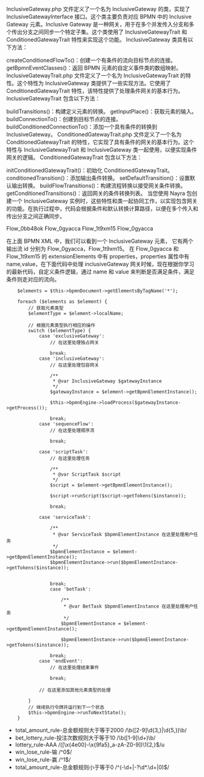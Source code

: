 InclusiveGateway.php 文件定义了一个名为 InclusiveGateway 的类，实现了 InclusiveGatewayInterface 接口。这个类主要负责对应 BPMN 中的 Inclusive Gateway 元素。Inclusive Gateway 是一种网关，用于在多个并发传入分支和多个传出分支之间同步一个特定子集。这个类使用了 InclusiveGatewayTrait 和 ConditionedGatewayTrait 特性来实现这个功能。
InclusiveGateway 类具有以下方法：

createConditionedFlowTo()：创建一个有条件的流向目标节点的连接。
getBpmnEventClasses()：返回 BPMN 元素的自定义事件类的数组映射。
InclusiveGatewayTrait.php 文件定义了一个名为 InclusiveGatewayTrait 的特性。这个特性为 InclusiveGateway 类提供了一些实现方法。它使用了 ConditionedGatewayTrait 特性，该特性提供了处理条件网关的基本行为。
InclusiveGatewayTrait 包含以下方法：

buildTransitions()：构建定义元素的转换。
getInputPlace()：获取元素的输入。
buildConnectionTo()：创建到目标节点的连接。
buildConditionedConnectionTo()：添加一个具有条件的转换到 InclusiveGateway。
ConditionedGatewayTrait.php 文件定义了一个名为 ConditionedGatewayTrait 的特性，它实现了具有条件的网关的基本行为。这个特性与 InclusiveGatewayTrait 和 InclusiveGateway 类一起使用，以便实现条件网关的逻辑。
ConditionedGatewayTrait 包含以下方法：

initConditionedGatewayTrait()：初始化 ConditionedGatewayTrait。
conditionedTransition()：添加输出条件转换。
setDefaultTransition()：设置默认输出转换。
buildFlowTransitions()：构建流程转换以接受网关条件转换。
getConditionedTransitions()：返回网关的条件转换列表。
当您使用 Nayra 包创建一个 InclusiveGateway 实例时，这些特性和类一起协同工作，以实现包含网关的功能。在执行过程中，代码会根据条件和默认转换计算路径，以便在多个传入和传出分支之间正确同步。

<InclusiveGateway id="Gateway_0yjid4i" name="cutOffRule">
      <extensionElements>
        <camunda:executionListener class="" event="start" />
        <camunda:properties>
          <camunda:property />
        </camunda:properties>
        <zeebe:properties>
          <zeebe:property />
          <zeebe:property name="bet_lottery_rule-投注次数规则大于等于10" value="/\b([1-9]\d+)\b/" />
        </zeebe:properties>
      </extensionElements>
      <incoming>Flow_0bb48ok</incoming>
      <outgoing>Flow_0gyacca</outgoing>
      <outgoing>Flow_1t9xm15</outgoing>
    </InclusiveGateway>
    <endEvent id="Event_1h15zt9">
      <incoming>Flow_0gyacca</incoming>
    </endEvent>
    <sequenceFlow id="Flow_0gyacca" name="yes" sourceRef="Gateway_0yjid4i" targetRef="Event_1h15zt9">
      <extensionElements>
        <zeebe:properties>
          <zeebe:property name="total_amount_rule-总金额规则大于等于2000" value="/\b([2-9]\d{3,}|\d{5,})\b/" />
        </zeebe:properties>
      </extensionElements>
    </sequenceFlow>
    <sequenceFlow id="Flow_1t9xm15" sourceRef="Gateway_0yjid4i" targetRef="Activity_0hqeqff">
      <extensionElements>
        <zeebe:properties>
          <zeebe:property name="AAAAA" value="/AAAA/" />
        </zeebe:properties>
      </extensionElements>
    </sequenceFlow>
    <sequenceFlow id="Flow_0bb48ok" sourceRef="StartEvent_1y45yut" targetRef="Gateway_0yjid4i" />

在上面 BPMN XML 中，我们可以看到一个 InclusiveGateway 元素，
它有两个输出流 id 分别为 Flow_0gyacca，Flow_1t9xm15。 在 Flow_0gyacca 和 Flow_1t9xm15 的 extensionElements 中有 properties，properties 属性中有 name,value，在下面代码中处理 inclusiveGateway 网关时候，现在根据你学习的最新代码，自定义条件逻辑，通过 name 和 value 来判断是否满足条件，满足条件则走对应的流向。

        $elements = $this->bpmnDocument->getElementsByTagName('*');

        foreach ($elements as $element) {
            // 获取元素类型
            $elementType = $element->localName;
            
            // 根据元素类型执行相应的操作
            switch ($elementType) {
                case 'exclusiveGateway':
                    // 在这里处理独占网关

                    break;
                case 'inclusiveGateway':
                    // 在这里处理包容网关

                    /**
                     * @var InclusiveGateway $gatewayInstance
                     */
                    $gatewayInstance = $element->getBpmnElementInstance();

                    $this->bpmnEngine->loadProcess($gatewayInstance->getProcess());

                    break;
                case 'sequenceFlow':
                    // 在这里处理顺序流

                    break;

                case 'scriptTask':
                    // 在这里处理任务

                    /**
                     * @var ScriptTask $script
                     */
                    $script = $element->getBpmnElementInstance();

                    $script->runScript($script->getTokens($instance));

                    break;

                case 'serviceTask':

                    /**
                     * @var ServiceTask $bpmnElementInstance 在这里处理用户任务
                     */
                    $bpmnElementInstance = $element->getBpmnElementInstance();
                    $bpmnElementInstance->run($bpmnElementInstance->getTokens($instance));


                    break;
                    case 'betTask':

                        /**
                         * @var BetTask $bpmnElementInstance 在这里处理用户任务
                         */
                        $bpmnElementInstance = $element->getBpmnElementInstance();

                        $bpmnElementInstance->run($bpmnElementInstance->getTokens($instance));

                    break;
                case 'endEvent':
                    // 在这里处理结束事件

                    break;

                // 在这里添加其他元素类型的处理

            }
            // 继续执行令牌并运行到下一个状态
            $this->bpmnEngine->runToNextState();
        }


- total_amount_rule-总金额规则大于等于2000 /\b([2-9]\d{3,}|\d{5,})\b/
- bet_lottery_rule-投注次数规则大于等于10 /\b([1-9]\d+)\b/
- lottery_rule-AAA /([\x{4e00}-\x{9fa5}_a-zA-Z0-9])\1{2,}$/u
- win_lose_rule-输 /^0$/
- win_lose_rule-赢 /^1$/
- total_amount_rule-总金额规则小于等于0 /^(-\d+|-?\d*\.\d+|0)$/

